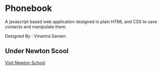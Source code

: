 # Phonebook

A javascript based web application designed in plain HTML and CSS 
to save contacts and manipulate them.

Designed By : Vinamra Sareen

## Under Newton Scool
[Visit Newton School](https://www.newtonschool.co "Newton's Homepage")

